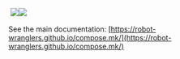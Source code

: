 &nbsp;<a href="None/actions/workflows/tests.yml"><img src="None/actions/workflows/tests.yml/badge.svg"></a><a href="None/actions/workflows/docs.yml"><img src="None/actions/workflows/docs.yml/badge.svg"></a>&nbsp; 

See the main documentation: [https://robot-wranglers.github.io/compose.mk/](https://robot-wranglers.github.io/compose.mk/)

